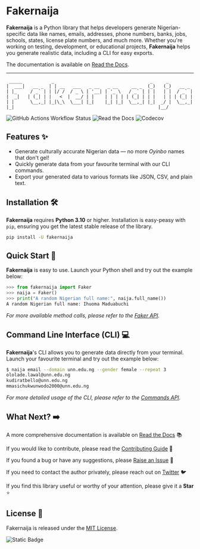 # Fakernaija

**Fakernaija** is a Python library that helps developers generate Nigerian-specific data like names, emails, addresses, phone numbers, banks, jobs, schools, states, license plate numbers, and much more. Whether you're working on testing, development, or educational projects, **Fakernaija** helps you generate realistic data, including a CLI for easy exports.

The documentation is available on [Read the Docs](https://fakernaija.readthedocs.io).

---

```text
 _____           _                                    _     _
|  ___|   __ _  | | __   ___   _ __   _ __     __ _  (_)   (_)   __ _
| |_     / _` | | |/ /  / _ \ | '__| | '_ \   / _` | | |   | |  / _` |
|  _|   | (_| | |   <  |  __/ | |    | | | | | (_| | | |   | | | (_| |
| |      \__,_| |_|\_\  \___| |_|    |_| |_|  \__,_| |_|  _/ |  \__,_|
|_|                                                      |__/

```

![GitHub Actions Workflow Status](https://img.shields.io/github/actions/workflow/status/Pythonian/fakernaija/ci.yml?style=for-the-badge)
![Read the Docs](https://img.shields.io/readthedocs/fakernaija?style=for-the-badge)
![Codecov](https://img.shields.io/codecov/c/github/Pythonian/fakernaija?style=for-the-badge)

## Features ✨

- Generate culturally accurate Nigerian data — no more _Oyinbo_ names that don't gel!
- Quickly generate data from your favourite terminal with our CLI commands.
- Export your generated data to various formats like JSON, CSV, and plain text.

## Installation 🛠️

**Fakernaija** requires **Python 3.10** or higher. Installation is easy-peasy with `pip`, ensuring you get the latest stable release of the library.

```bash
pip install -U fakernaija
```

## Quick Start 🚀

**Fakernaija** is easy to use. Launch your Python shell and try out the example below:

```python
>>> from fakernaija import Faker
>>> naija = Faker()
>>> print("A random Nigerian full name:", naija.full_name())
A random Nigerian full name: Ihuoma Maduabuchi
```

_For more available method calls, please refer to the [Faker API](https://fakernaija.readthedocs.io/en/latest/faker.html)._

## Command Line Interface (CLI) 💻

**Fakernaija**'s CLI allows you to generate data directly from your terminal. Launch your favourite terminal and try out the example below:

```bash
$ naija email --domain unn.edu.ng --gender female --repeat 3
ololade.lawal@unn.edu.ng
kudiratbello@unn.edu.ng
mmasichukwunwodo2000@unn.edu.ng
```

_For more detailed usage of the CLI, please refer to the [Commands API](https://fakernaija.readthedocs.io/en/latest/commands.html)._

## What Next? ➡️

A more comprehensive documentation is available on [Read the Docs](https://fakernaija.readthedocs.io) 📚

If you would like to contribute, please read the [Contributing Guide](https://fakernaija.readthedocs.io/en/latest/contributing.html) 🤝

If you found a bug or have any suggestions, please [Raise an Issue](https://github.com/Pythonian/fakernaija/issues/new/choose) 🐛

If you need to contact the author privately, please reach out on [Twitter](https://twitter.com/Fakernaija) 🐦

If you find this library useful or worthy of your attention, please give it a **Star** ⭐

## License 📜

Fakernaija is released under the [MIT License](https://fakernaija.readthedocs.io/en/latest/license.html).

![Static Badge](https://img.shields.io/badge/Made%20in%20-%20Nigeria%20-%20Green?style=for-the-badge)
